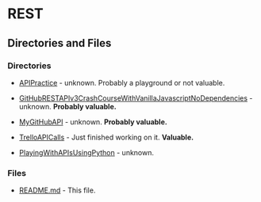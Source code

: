 # REST

## Directories and Files

### Directories
* [APIPractice]() - unknown. Probably a playground or not valuable.

* [GitHubRESTAPIv3CrashCourseWithVanillaJavascriptNoDependencies]() - unknown. **Probably valuable.**

* [MyGitHubAPI]() - unknown. **Probably valuable.**

* [TrelloAPICalls]() - Just finished working on it.  **Valuable.**

* [PlayingWithAPIsUsingPython]() - unknown.

### Files
* [README.md]() - This file.